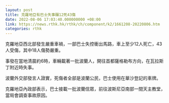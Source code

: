 ```yaml
---
layout: post
title: 克羅地亞有巴士失事釀12死43傷
date: 2022-08-06 17:03:40.000000000 +08:00
link: https://news.rthk.hk/rthk/ch/component/k2/1661208-20220806.htm
categories: rthk
---
```


克羅地亞西北部發生嚴重車禍，一部巴士失控衝出馬路，車上至少12人死亡，43人受傷，其中18人傷勢嚴重。

事發在當地清晨約6時，車輛載著一批波蘭人，開往首都薩格勒布方向，在瓦拉斯丁附近時失事。

波蘭外交部發言人證實，死傷者全部是波蘭公民，巴士使用在華沙登記的車牌。

克羅地亞內政部表示，巴士接載一批波蘭信眾，前往波斯尼亞南部一間天主教堂，當局會調查事故原因。
